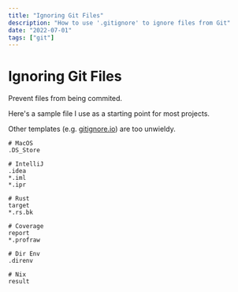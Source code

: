 ```yaml
---
title: "Ignoring Git Files"
description: "How to use '.gitignore' to ignore files from Git"
date: "2022-07-01"
tags: ["git"]
---
```


# Ignoring Git Files

Prevent files from being commited.

Here's a sample file I use as a starting point for most projects.

Other templates (e.g. [gitignore.io](https://gitignore.io)) are too unwieldy.

```ignore
# MacOS
.DS_Store

# IntelliJ
.idea
*.iml
*.ipr

# Rust
target
*.rs.bk

# Coverage
report
*.profraw

# Dir Env
.direnv

# Nix
result
```

